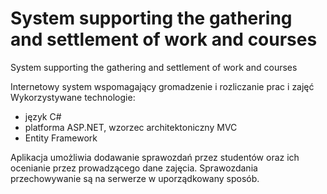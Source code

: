 # System supporting the gathering and settlement of work and courses
System supporting the gathering and settlement of work and courses

Internetowy system wspomagający gromadzenie i rozliczanie prac i zajęć
Wykorzystywane technologie:
- język C#
- platforma ASP.NET, wzorzec architektoniczny MVC
- Entity Framework

Aplikacja umożliwia dodawanie sprawozdań przez studentów oraz ich ocenianie przez prowadzącego dane zajęcia. Sprawozdania przechowywanie są na serwerze w uporządkowany sposób.
